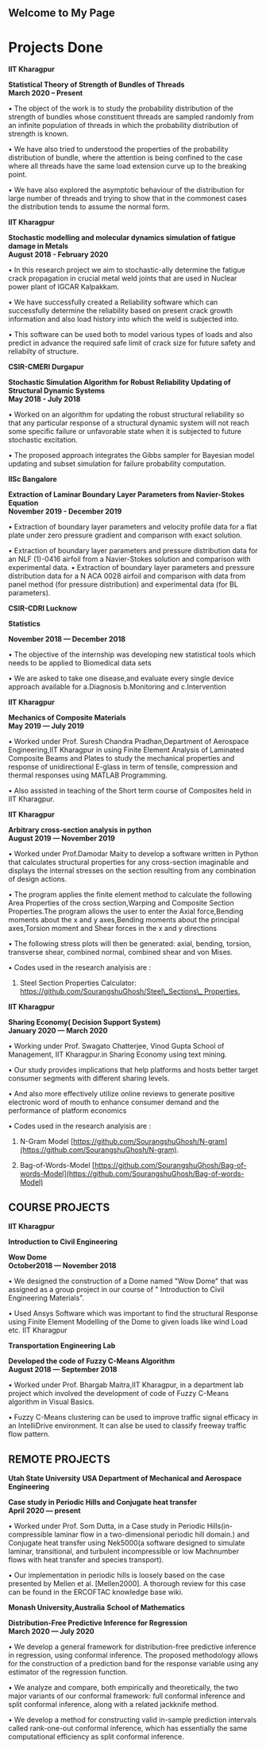 ## Welcome to My Page

# **Projects Done**

**IIT Kharagpur**

**Statistical Theory of Strength of Bundles of Threads**                                                                                    
**March 2020 – Present**

• The object of the work is to study the probability distribution of the strength of bundles whose constituent threads are sampled randomly from an infinite population of threads in which the probability distribution of strength is known.

• We have also tried to understood the properties of the probability distribution of bundle, where the attention is being confined to the case where all threads have the same load extension curve up to the breaking point.

• We have also explored the asymptotic behaviour of the distribution for large number of threads and trying to show that in the commonest cases the distribution tends to assume the normal form.

**IIT Kharagpur**

**Stochastic modelling and molecular dynamics simulation of fatigue damage in Metals**                                                  
**August 2018 - February 2020**

• In this research project we aim to stochastic-ally determine the fatigue crack propagation in crucial metal weld joints that are used in Nuclear power plant of IGCAR Kalpakkam.

• We have successfully created a Reliability software which can successfully determine the reliability based on present crack growth information and also load history into which the weld is subjected into.

• This software can be used both to model various types of loads and also predict in advance the required safe limit of crack size for future safety and reliabilty of structure.

**CSIR-CMERI Durgapur**

**Stochastic Simulation Algorithm for Robust Reliability Updating of Structural Dynamic Systems**                                           
**May 2018 - July 2018**

• Worked on an algorithm for updating the robust structural reliability so that any particular response of a structural dynamic system will not reach some specific failure or unfavorable state when it is subjected to future stochastic excitation.

• The proposed approach integrates the Gibbs sampler for Bayesian model updating and subset simulation for failure probability computation.

**IISc Bangalore**

**Extraction of Laminar Boundary Layer Parameters from Navier-Stokes Equation**                                                          
**November 2019 - December 2019**

• Extraction of boundary layer parameters and velocity profile data for a flat plate under zero pressure gradient and comparison with exact solution.

• Extraction of boundary layer parameters and pressure distribution data for an NLF (1)-0416 airfoil from a Navier-Stokes solution and comparison with experimental data. • Extraction of boundary layer parameters and pressure distribution data for a N ACA 0028 airfoil and comparison with data from panel method (for pressure distribution) and experimental data (for BL parameters).

**CSIR-CDRI Lucknow**

**Statistics**

**November 2018 — December 2018** 

• The objective of the internship was developing new statistical tools which needs to be applied to Biomedical data sets

• We are asked to take one disease,and evaluate every single device approach available for a.Diagnosis b.Monitoring and c.Intervention

**IIT Kharagpur**

**Mechanics of Composite Materials**                                                                                                                     
**May 2019 — July 2019**

• Worked under Prof. Suresh Chandra Pradhan,Department of Aerospace Engineering,IIT Kharagpur in using Finite Element Analysis of Laminated Composite Beams and Plates to study the mechanical properties and response of unidirectional E-glass in term of tensile, compression and thermal responses using MATLAB Programming.

• Also assisted in teaching of the Short term course of Composites held in IIT Kharagpur.

**IIT Kharagpur**

**Arbitrary cross-section analysis in python**                                                                                                          
**August 2019 — November 2019**

• Worked under Prof.Damodar Maity to develop a software written in Python that calculates structural properties for any cross-section imaginable and displays the internal stresses on the section resulting from any combination of design actions.

• The program applies the finite element method to calculate the following Area Properties of the cross section,Warping and Composite Section Properties.The program allows the user to enter the Axial force,Bending moments about the x and y axes,Bending moments about the principal axes,Torsion moment and Shear forces in the x and y directions

• The following stress plots will then be generated: axial, bending, torsion, transverse shear, combined normal, combined shear and von Mises.

• Codes used in the research analyisis are :

1. Steel Section Properties Calculator: [https://github.com/SourangshuGhosh/Steel\_Sections\_ Properties.](https://github.com/SourangshuGhosh/Steel_Sections_%20Properties.)

**IIT Kharagpur**

**Sharing Economy( Decision Support System)**                                                                                                              
**January 2020 — March 2020**

• Working under Prof. Swagato Chatterjee, Vinod Gupta School of Management, IIT Kharagpur.in Sharing Economy using text mining.

• Our study provides implications that help platforms and hosts better target consumer segments with different sharing levels.

• And also more effectively utilize online reviews to generate positive electronic word of mouth to enhance consumer demand and the performance of platform economics

• Codes used in the research analyisis are :

1. N-Gram Model [https://github.com/SourangshuGhosh/N-gram](https://github.com/SourangshuGhosh/N-gram).

2. Bag-of-Words-Model [https://github.com/SourangshuGhosh/Bag-of-words-Model](https://github.com/SourangshuGhosh/Bag-of-words-Model)

## **COURSE PROJECTS**

**IIT Kharagpur**

**Introduction to Civil Engineering**

**Wow Dome**                                                                                                                                            
**October2018 — November 2018**

• We designed the construction of a Dome named &quot;Wow Dome&quot; that was assigned as a group project in our course of &quot; Introduction to Civil Engineering Materials&quot;.

• Used Ansys Software which was important to find the structural Response using Finite Element Modelling of the Dome to given loads like wind Load etc. IIT Kharagpur

**Transportation Engineering Lab**

**Developed the code of Fuzzy C-Means Algorithm**                                                                                                      
**August 2018 — September 2018**

• Worked under Prof. Bhargab Maitra,IIT Kharagpur, in a department lab project which involved the development of code of Fuzzy C-Means algorithm in Visual Basics.

• Fuzzy C-Means clustering can be used to improve traffic signal efficacy in an IntelliDrive environment. It can alse be used to classify freeway traffic flow pattern.

## **REMOTE PROJECTS**

**Utah State University**
**USA Department of Mechanical and Aerospace Engineering** 

**Case study in Periodic Hills and Conjugate heat transfer**                      
**April 2020 — present**

• Worked under Prof. Som Dutta, in a Case study in Periodic Hills(in-compressible laminar flow in a two-dimensional periodic hill domain.) and Conjugate heat transfer using Nek5000(a software designed to simulate laminar, transitional, and turbulent incompressible or low Machnumber flows with heat transfer and species transport).

• Our implementation in periodic hills is loosely based on the case presented by Mellen et al. [Mellen2000]. A thorough review for this case can be found in the ERCOFTAC knowledge base wiki.

**Monash University,Australia**
**School of Mathematics**

**Distribution-Free Predictive Inference for Regression**                                                                              
**March 2020 — July 2020**

• We develop a general framework for distribution-free predictive inference in regression, using conformal inference. The proposed methodology allows for the construction of a prediction band for the response variable using any estimator of the regression function.

• We analyze and compare, both empirically and theoretically, the two major variants of our conformal framework: full conformal inference and split conformal inference, along with a related jackknife method.

• We develop a method for constructing valid in-sample prediction intervals called rank-one-out conformal inference, which has essentially the same computational efficiency as split conformal inference.
